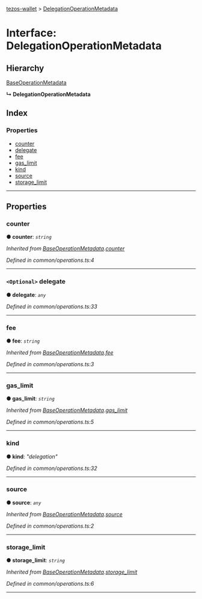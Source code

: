 [tezos-wallet](../README.md) > [DelegationOperationMetadata](../interfaces/delegationoperationmetadata.md)

# Interface: DelegationOperationMetadata

## Hierarchy

 [BaseOperationMetadata](baseoperationmetadata.md)

**↳ DelegationOperationMetadata**

## Index

### Properties

* [counter](delegationoperationmetadata.md#counter)
* [delegate](delegationoperationmetadata.md#delegate)
* [fee](delegationoperationmetadata.md#fee)
* [gas_limit](delegationoperationmetadata.md#gas_limit)
* [kind](delegationoperationmetadata.md#kind)
* [source](delegationoperationmetadata.md#source)
* [storage_limit](delegationoperationmetadata.md#storage_limit)

---

## Properties

<a id="counter"></a>

###  counter

**● counter**: *`string`*

*Inherited from [BaseOperationMetadata](baseoperationmetadata.md).[counter](baseoperationmetadata.md#counter)*

*Defined in common/operations.ts:4*

___
<a id="delegate"></a>

### `<Optional>` delegate

**● delegate**: *`any`*

*Defined in common/operations.ts:33*

___
<a id="fee"></a>

###  fee

**● fee**: *`string`*

*Inherited from [BaseOperationMetadata](baseoperationmetadata.md).[fee](baseoperationmetadata.md#fee)*

*Defined in common/operations.ts:3*

___
<a id="gas_limit"></a>

###  gas_limit

**● gas_limit**: *`string`*

*Inherited from [BaseOperationMetadata](baseoperationmetadata.md).[gas_limit](baseoperationmetadata.md#gas_limit)*

*Defined in common/operations.ts:5*

___
<a id="kind"></a>

###  kind

**● kind**: *"delegation"*

*Defined in common/operations.ts:32*

___
<a id="source"></a>

###  source

**● source**: *`any`*

*Inherited from [BaseOperationMetadata](baseoperationmetadata.md).[source](baseoperationmetadata.md#source)*

*Defined in common/operations.ts:2*

___
<a id="storage_limit"></a>

###  storage_limit

**● storage_limit**: *`string`*

*Inherited from [BaseOperationMetadata](baseoperationmetadata.md).[storage_limit](baseoperationmetadata.md#storage_limit)*

*Defined in common/operations.ts:6*

___

